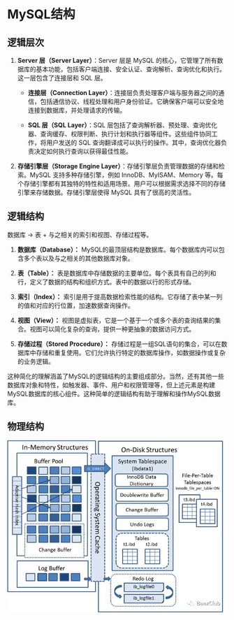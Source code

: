 # MySQL结构
## 逻辑层次

1. **Server 层（Server Layer）**：Server 层是 MySQL 的核心，它管理了所有数据库的基本功能，包括客户端连接、安全认证、查询解析、查询优化和执行。这一层包含了连接层和 SQL 层。

    - **连接层（Connection Layer）**：连接层负责处理客户端与服务器之间的通信，包括通信协议、线程处理和用户身份验证。它确保客户端可以安全地连接到数据库，并处理请求的传输。

    - **SQL 层（SQL Layer）**：SQL 层包括了查询解析器、预处理、查询优化器、查询缓存、权限判断、执行计划和执行器等组件。这些组件协同工作，将用户发送的 SQL 查询翻译成可以执行的操作。其中，查询优化器负责决定如何执行查询以获得最佳性能。

2. **存储引擎层（Storage Engine Layer）**：存储引擎层负责管理数据的存储和检索。MySQL 支持多种存储引擎，例如 InnoDB、MyISAM、Memory 等。每个存储引擎都有其独特的特性和适用场景。用户可以根据需求选择不同的存储引擎来存储数据。存储引擎层使得 MySQL 具有了很高的灵活性。

## 逻辑结构

数据库 -> 表 + 与之相关的索引和视图、存储过程等。

1. **数据库（Database）：** MySQL的最顶层结构是数据库。每个数据库内可以包含多个表以及与之相关的其他数据库对象。

2. **表（Table）：** 表是数据库中存储数据的主要单位。每个表具有自己的列和行，定义了数据的结构和组织方式。表中的数据以行的形式存储。

3. **索引（Index）：** 索引是用于提高数据检索性能的结构。它存储了表中某一列的值和对应的行位置，加速数据查询操作。

4. **视图（View）：** 视图是虚拟表，它是一个基于一个或多个表的查询结果的集合。视图可以简化复杂的查询，提供一种更抽象的数据访问方式。

5. **存储过程（Stored Procedure）：** 存储过程是一组SQL语句的集合，可以在数据库中存储和重复使用。它们允许执行特定的数据库操作，如数据操作或复杂的业务逻辑。

这种简化的理解涵盖了MySQL的逻辑结构的主要组成部分。当然，还有其他一些数据库对象和特性，如触发器、事件、用户和权限管理等，但上述元素是构建MySQL数据库的核心组件。这种简单的逻辑结构有助于理解和操作MySQL数据库。

## 物理结构

![Img](./FILES/MySQL结构.md/img-20230910010911.png)
